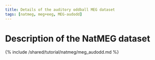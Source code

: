 ```yaml
---
title: Details of the auditory oddball MEG dataset
tags: [natmeg, meg+eeg, MEG-audodd]
---
```


# Description of the NatMEG dataset

{% include /shared/tutorial/natmeg/meg_audodd.md %}
